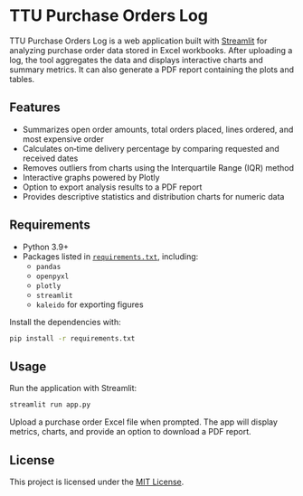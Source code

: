 # TTU Purchase Orders Log

TTU Purchase Orders Log is a web application built with [Streamlit](https://streamlit.io/) for analyzing purchase order data stored in Excel workbooks. After uploading a log, the tool aggregates the data and displays interactive charts and summary metrics. It can also generate a PDF report containing the plots and tables.

## Features

- Summarizes open order amounts, total orders placed, lines ordered, and most expensive order
- Calculates on‑time delivery percentage by comparing requested and received dates
- Removes outliers from charts using the Interquartile Range (IQR) method
- Interactive graphs powered by Plotly
- Option to export analysis results to a PDF report
- Provides descriptive statistics and distribution charts for numeric data

## Requirements

- Python 3.9+
- Packages listed in [`requirements.txt`](requirements.txt), including:
  - `pandas`
  - `openpyxl`
  - `plotly`
  - `streamlit`
  - `kaleido` for exporting figures

Install the dependencies with:

```bash
pip install -r requirements.txt
```

## Usage

Run the application with Streamlit:

```bash
streamlit run app.py
```

Upload a purchase order Excel file when prompted. The app will display metrics, charts, and provide an option to download a PDF report.

## License

This project is licensed under the [MIT License](LICENSE).
